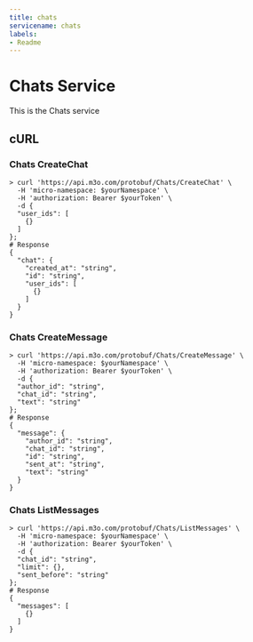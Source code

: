 ```yaml
---
title: chats
servicename: chats
labels: 
- Readme
---
```

# Chats Service

This is the Chats service

## cURL


### Chats CreateChat
<!-- We use the request body description here as endpoint descriptions are not
being lifted correctly from the proto by the openapi spec generator -->

```shell
> curl 'https://api.m3o.com/protobuf/Chats/CreateChat' \
  -H 'micro-namespace: $yourNamespace' \
  -H 'authorization: Bearer $yourToken' \
  -d {
  "user_ids": [
    {}
  ]
};
# Response
{
  "chat": {
    "created_at": "string",
    "id": "string",
    "user_ids": [
      {}
    ]
  }
}
```


### Chats CreateMessage
<!-- We use the request body description here as endpoint descriptions are not
being lifted correctly from the proto by the openapi spec generator -->

```shell
> curl 'https://api.m3o.com/protobuf/Chats/CreateMessage' \
  -H 'micro-namespace: $yourNamespace' \
  -H 'authorization: Bearer $yourToken' \
  -d {
  "author_id": "string",
  "chat_id": "string",
  "text": "string"
};
# Response
{
  "message": {
    "author_id": "string",
    "chat_id": "string",
    "id": "string",
    "sent_at": "string",
    "text": "string"
  }
}
```


### Chats ListMessages
<!-- We use the request body description here as endpoint descriptions are not
being lifted correctly from the proto by the openapi spec generator -->

```shell
> curl 'https://api.m3o.com/protobuf/Chats/ListMessages' \
  -H 'micro-namespace: $yourNamespace' \
  -H 'authorization: Bearer $yourToken' \
  -d {
  "chat_id": "string",
  "limit": {},
  "sent_before": "string"
};
# Response
{
  "messages": [
    {}
  ]
}
```


